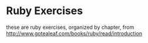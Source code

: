 # Ruby Exercises
these are ruby exercises, organized by chapter, from http://www.gotealeaf.com/books/ruby/read/introduction

